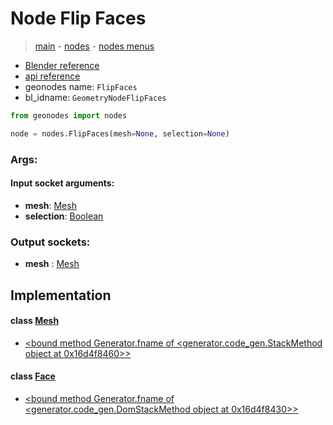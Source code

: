 # Node Flip Faces

> [main](../structure.md) - [nodes](nodes.md) - [nodes menus](nodes_menus.md)

- [Blender reference](https://docs.blender.org/manual/en/latest/modeling/geometry_nodes/mesh/flip_faces.html)
- [api reference](https://docs.blender.org/api/current/bpy.types.GeometryNodeFlipFaces.html)
- geonodes name: `FlipFaces`
- bl_idname: `GeometryNodeFlipFaces`

```python
from geonodes import nodes

node = nodes.FlipFaces(mesh=None, selection=None)
```

### Args:

#### Input socket arguments:

- **mesh**: [Mesh](Mesh.md)
- **selection**: [Boolean](Boolean.md)

### Output sockets:

- **mesh** : [Mesh](Mesh.md)

## Implementation

#### class [Mesh](Mesh.md)

 - [<bound method Generator.fname of <generator.code_gen.StackMethod object at 0x16d4f8460>>](Mesh.md#flip_faces)
#### class [Face](Face.md)

 - [<bound method Generator.fname of <generator.code_gen.DomStackMethod object at 0x16d4f8430>>](Face.md#flip)
